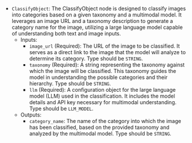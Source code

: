 - `ClassifyObject`: The ClassifyObject node is designed to classify images into categories based on a given taxonomy and a multimodal model. It leverages an image URL and a taxonomy description to generate a category name for the image, utilizing a large language model capable of understanding both text and image inputs.
    - Inputs:
        - `image_url` (Required): The URL of the image to be classified. It serves as a direct link to the image that the model will analyze to determine its category. Type should be `STRING`.
        - `taxonomy` (Required): A string representing the taxonomy against which the image will be classified. This taxonomy guides the model in understanding the possible categories and their hierarchy. Type should be `STRING`.
        - `llm` (Required): A configuration object for the large language model (LLM) used in the classification. It includes the model details and API key necessary for multimodal understanding. Type should be `LLM_MODEL`.
    - Outputs:
        - `category_name`: The name of the category into which the image has been classified, based on the provided taxonomy and analyzed by the multimodal model. Type should be `STRING`.
